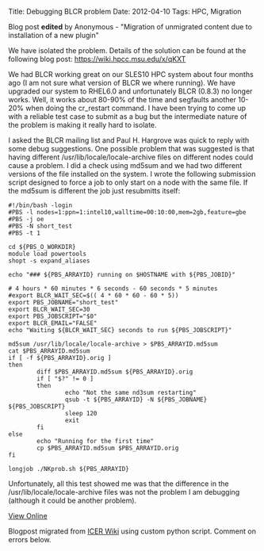 Title: Debugging BLCR problem
Date: 2012-04-10
Tags: HPC, Migration

Blog post **edited** by Anonymous \- "Migration of unmigrated content due to
installation of a new plugin"

We have isolated the problem. Details of the solution can be found at the
following blog post: <https://wiki.hpcc.msu.edu/x/qKXT>

We had BLCR working great on our SLES10 HPC system about four months ago (I am
not sure what version of BLCR we where running). We have upgraded our system
to RHEL6.0 and unfortunately BLCR (0.8.3) no longer works. Well, it works
about 80-90% of the time and segfaults another 10-20% when doing the
cr_restart command. I have been trying to come up with a reliable test case to
submit as a bug but the intermediate nature of the problem is making it really
hard to isolate.

I asked the BLCR mailing list and Paul H. Hargrove was quick to reply with
some debug suggestions. One possible problem that was suggested is that having
different /usr/lib/locale/locale-archive files on different nodes could cause
a problem. I did a check using md5sum and we had two different versions of the
file installed on the system. I wrote the following submission script designed
to force a job to only start on a node with the same file. If the md5sum is
different the job just resubmitts itself:



    #!/bin/bash -login
    #PBS -l nodes=1:ppn=1:intel10,walltime=00:10:00,mem=2gb,feature=gbe
    #PBS -j oe
    #PBS -N short_test
    #PBS -t 1

    cd ${PBS_O_WORKDIR}
    module load powertools
    shopt -s expand_aliases

    echo "### ${PBS_ARRAYID} running on $HOSTNAME with ${PBS_JOBID}"

    # 4 hours * 60 minutes * 6 seconds - 60 seconds * 5 minutes
    #export BLCR_WAIT_SEC=$(( 4 * 60 * 60 - 60 * 5))
    export PBS_JOBNAME="short_test"
    export BLCR_WAIT_SEC=30
    export PBS_JOBSCRIPT="$0"
    export BLCR_EMAIL="FALSE"
    echo "Waiting ${BLCR_WAIT_SEC} seconds to run ${PBS_JOBSCRIPT}"

    md5sum /usr/lib/locale/locale-archive > $PBS_ARRAYID.md5sum
    cat $PBS_ARRAYID.md5sum
    if [ -f ${PBS_ARRAYID}.orig ]
    then
            diff $PBS_ARRAYID.md5sum ${PBS_ARRAYID}.orig
            if [ "$?" != 0 ]
            then
                    echo "Not the same nd3sum restarting"
                    qsub -t ${PBS_ARRAYID} -N ${PBS_JOBNAME} ${PBS_JOBSCRIPT}
                    sleep 120
                    exit
            fi
    else
            echo "Running for the first time"
            cp $PBS_ARRAYID.md5sum $PBS_ARRAYID.orig
    fi

    longjob ./NKprob.sh ${PBS_ARRAYID}


Unfortunately, all this test showed me was that the difference in the
/usr/lib/locale/locale-archive files was not the problem I am debugging
(although it could be another problem).

[View
Online](https://wiki.hpcc.msu.edu/display/~colbrydi@msu.edu/2012/04/10/Debugging+BLCR+problem)

Blogpost migrated from [ICER Wiki](https://wiki.hpcc.msu.edu/display/~colbrydi@msu.edu/2012/04/10/Debugging+BLCR+problem) using custom python script. Comment on errors below.
